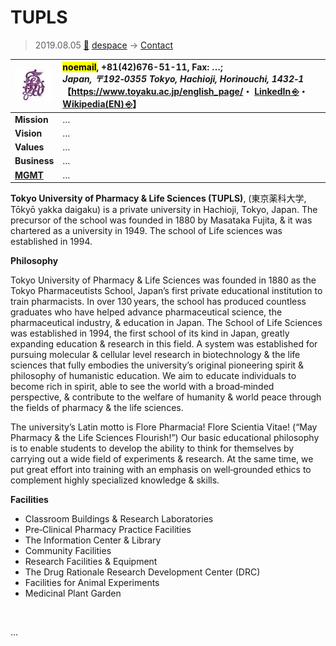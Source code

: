 # TUPLS
> 2019.08.05 [🚀](../../index/index.md) [despace](../index.md) → [Contact](../contact.md)

|[![](../f/contact/t/tupls_logo1_thumb.webp)](../f/contact/t/tupls_logo1.png)|<mark>noemail</mark>, +81(42)676-51-11, Fax: …;<br> *Japan, 〒192‑0355 Tokyo, Hachioji, Horinouchi, 1432‑1*<br> 【<https://www.toyaku.ac.jp/english_page/>・ [LinkedIn ⎆](https://www.linkedin.com/company/tokyo-university-of-pharmacy-and-life-sciences/about/)・ [Wikipedia(EN) ⎆](https://en.wikipedia.org/wiki/Tokyo_University_of_Pharmacy_and_Life_Sciences)】|
|:--|:--|
|**Mission**|…|
|**Vision**|…|
|**Values**|…|
|**Business**|…|
|**[MGMT](../mgmt.md)**|…|

**Tokyo University of Pharmacy & Life Sciences (TUPLS)**, (東京薬科大学, Tōkyō yakka daigaku) is a private university in Hachioji, Tokyo, Japan. The precursor of the school was founded in 1880 by Masataka Fujita, & it was chartered as a university in 1949. The school of Life sciences was established in 1994.

**Philosophy**

Tokyo University of Pharmacy & Life Sciences was founded in 1880 as the Tokyo Pharmaceutists School, Japan’s first private educational institution to train pharmacists. In over 130 years, the school has produced countless graduates who have helped advance pharmaceutical science, the pharmaceutical industry, & education in Japan. The School of Life Sciences was established in 1994, the first school of its kind in Japan, greatly expanding education & research in this field. A system was established for pursuing molecular & cellular level research in biotechnology & the life sciences that fully embodies the university’s original pioneering spirit & philosophy of humanistic education. We aim to educate individuals to become rich in spirit, able to see the world with a broad‑minded perspective, & contribute to the welfare of humanity & world peace through the fields of pharmacy & the life sciences.

The university’s Latin motto is Flore Pharmacia! Flore Scientia Vitae! (“May Pharmacy & the Life Sciences Flourish!”) Our basic educational philosophy is to enable students to develop the ability to think for themselves by carrying out a wide field of experiments & research. At the same time, we put great effort into training with an emphasis on well‑grounded ethics to complement highly specialized knowledge & skills.

**Facilities**

   - Classroom Buildings & Research Laboratories
   - Pre‑Clinical Pharmacy Practice Facilities
   - The Information Center & Library
   - Community Facilities
   - Research Facilities & Equipment
   - The Drug Rationale Research Development Center (DRC)
   - Facilities for Animal Experiments
   - Medicinal Plant Garden

<p style="page-break-after:always"> </p>

…
